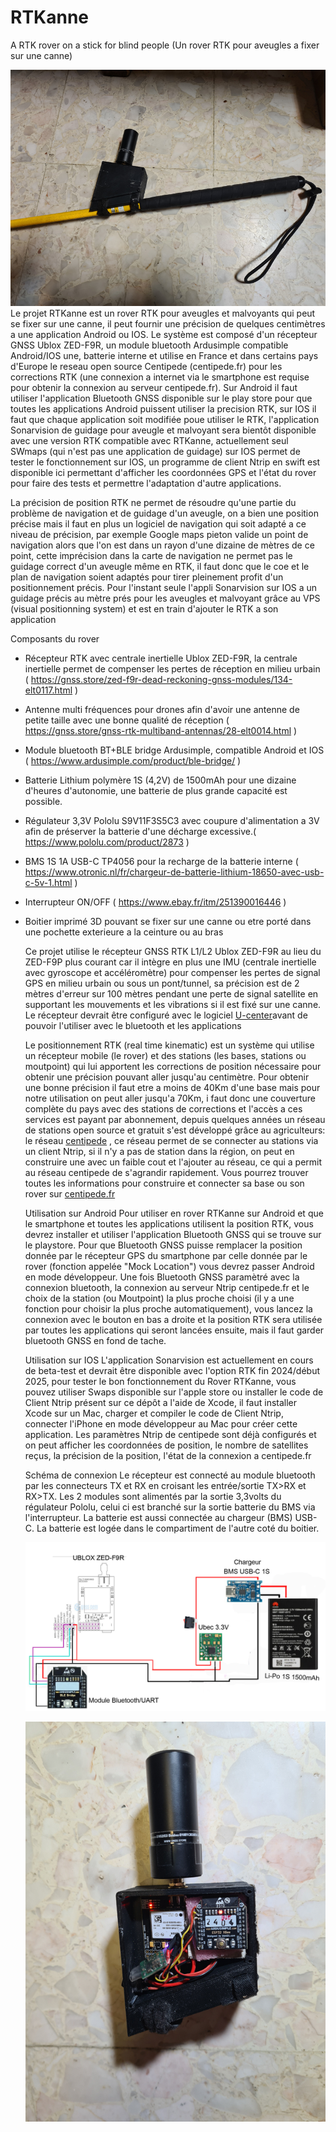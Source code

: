 # RTKanne
A RTK rover on a stick for blind people (Un rover RTK pour aveugles a fixer sur une canne)

![Github Logo](https://github.com/Francklin2/RTKanne/blob/main/Images/Canne.jpg)
Le projet RTKanne est un rover RTK pour aveugles et malvoyants qui peut se fixer sur une canne, il peut fournir une précision de quelques centimètres a une application Android ou IOS. Le système est composé d'un récepteur GNSS Ublox ZED-F9R, un module bluetooth Ardusimple compatible Android/IOS une, batterie interne et utilise en France et dans certains pays d'Europe le reseau open source Centipede (centipede.fr) pour les corrections RTK (une connexion a internet via le smartphone est requise pour obtenir la connexion au serveur centipede.fr). Sur Android il faut utiliser l'application Bluetooth GNSS disponible sur le play store pour que toutes les applications Android puissent utiliser la precision RTK, sur IOS il faut que chaque application soit modifiée poue utiliser le RTK, l'application Sonarvision de guidage pour aveugle et malvoyant sera bientôt disponible avec une version RTK compatible avec RTKanne, actuellement seul SWmaps (qui n'est pas une application de guidage) sur IOS permet de tester le fonctionnement sur IOS, un programme de client Ntrip en swift est disponible ici permettant d'afficher les coordonnées GPS et l'état du rover pour faire des tests et permettre l'adaptation d'autre applications.

La précision de position RTK ne permet de résoudre qu'une partie du problème de navigation et de guidage d'un aveugle, on a bien une position précise mais il faut en plus un logiciel de navigation qui soit adapté a ce niveau de précision, par exemple Google maps pieton valide un point de navigation alors que l'on est dans un rayon d'une dizaine de mètres de ce point, cette imprécision dans la carte de navigation ne permet pas le guidage correct d'un aveugle même en RTK, il faut donc que le coe et le plan de navigation soient adaptés pour tirer pleinement profit d'un positionnement précis. Pour l'instant seule l'appli Sonarvision sur IOS a un guidage précis au mètre prés  pour les aveugles et malvoyant grâce au VPS (visual positionning system) et est en train d'ajouter le RTK a son application   

Composants du rover
- Récepteur RTK avec centrale inertielle Ublox ZED-F9R, la centrale inertielle permet de compenser les pertes de réception en milieu urbain ( https://gnss.store/zed-f9r-dead-reckoning-gnss-modules/134-elt0117.html )
- Antenne multi fréquences pour drones afin d'avoir une antenne de petite taille avec une bonne qualité de réception ( https://gnss.store/gnss-rtk-multiband-antennas/28-elt0014.html )
- Module bluetooth  BT+BLE bridge Ardusimple, compatible Android et IOS ( https://www.ardusimple.com/product/ble-bridge/ )
- Batterie Lithium polymère 1S (4,2V) de 1500mAh pour une dizaine d'heures d'autonomie, une batterie de plus grande capacité est possible.
- Régulateur 3,3V Pololu S9V11F3S5C3 avec coupure d'alimentation a 3V afin de préserver la batterie d'une décharge excessive.( https://www.pololu.com/product/2873 )
- BMS 1S 1A USB-C TP4056 pour la recharge de la batterie interne ( https://www.otronic.nl/fr/chargeur-de-batterie-lithium-18650-avec-usb-c-5v-1.html )
- Interrupteur ON/OFF ( https://www.ebay.fr/itm/251390016446 )
- Boitier imprimé 3D pouvant se fixer sur une canne ou etre porté dans une pochette exterieure a la ceinture ou au bras

  Ce projet utilise le récepteur GNSS RTK L1/L2 Ublox ZED-F9R au lieu du ZED-F9P plus courant car il intègre en plus une IMU (centrale inertielle avec gyroscope et accéléromètre) pour compenser les pertes de signal GPS en milieu urbain ou sous un pont/tunnel, sa précision est de 2 mètres d'erreur sur 100 mètres pendant une perte de signal satellite en supportant les mouvements et les vibrations si il est fixé sur une canne. Le récepteur devrait être configuré avec le logiciel [U-center](https://www.u-blox.com/en/product/u-center)avant de pouvoir l'utiliser avec le bluetooth et les applications

  Le positionnement RTK (real time kinematic) est un système qui utilise un récepteur mobile (le rover) et des stations (les bases, stations ou moutpoint) qui lui apportent les corrections de position nécessaire pour obtenir une précision pouvant aller jusqu'au centimètre. Pour obtenir une bonne précision il faut etre a moins de 40Km d'une base mais pour notre utilisation on peut aller jusqu'a 70Km, i faut donc une couverture complète du pays avec des stations de corrections et l'accès a ces services est payant par abonnement, depuis quelques années un réseau de stations open source et gratuit s'est développé grâce au agriculteurs: le réseau [centipede](https://docs.centipede.fr) , ce réseau permet de se connecter au stations via un client Ntrip, si il n'y a pas de station dans la région, on peut en construire une avec un faible cout et l'ajouter au réseau, ce qui a permit au réseau centipede de s'agrandir rapidement. Vous pourrez trouver toutes les informations pour construire et connecter sa base ou son rover sur [centipede.fr](https://docs.centipede.fr)

   Utilisation sur Android
  Pour utiliser en rover RTKanne sur Android et que le smartphone et toutes les applications utilisent la position RTK, vous devrez installer et utiliser l'application Bluetooth GNSS qui se trouve sur le playstore. Pour que Bluetooth GNSS puisse remplacer la position donnée par le récepteur GPS du smartphone par celle donnée par le rover (fonction appelée "Mock Location") vous devrez  passer Android en mode développeur. Une fois Bluetooth GNSS paramètré avec la connexion bluetooth, la connexion au serveur Ntrip centipede.fr et le choix de la station (ou Moutpoint) la plus proche choisi (il y a une fonction pour choisir la plus proche automatiquement), vous lancez la connexion avec le bouton en bas a droite et la position RTK sera utilisée par toutes les applications qui seront lancées ensuite, mais il faut garder bluetooth GNSS en fond de tache. 

	Utilisation sur IOS
   L'application Sonarvision est actuellement en cours de beta-test et devrait être disponible avec l'option RTK fin 2024/début 2025, pour tester le bon fonctionnement du Rover RTKanne, vous pouvez utiliser Swaps disponible sur l'apple store ou installer le code de Client Ntrip présent sur ce dépôt a l'aide de Xcode, il faut installer Xcode sur un Mac, charger et compiler le code de Client Ntrip, connecter l'iPhone en mode développeur au Mac pour créer cette application. Les paramètres Ntrip de centipede sont déjà configurés et on peut afficher les coordonnées de position, le nombre de satellites reçus, la précision de la position, l'état de la connexion a centipede.fr


	Schéma de connexion
    Le récepteur est connecté au module bluetooth par les connecteurs TX et RX en croisant les entrée/sortie TX>RX et RX>TX. Les 2 modules sont alimentés par la sortie 3,3volts du régulateur Pololu, celui ci est branché sur la sortie batterie du BMS via l'interrupteur. La batterie est aussi connectée au chargeur (BMS) USB-C. La batterie est logée dans le compartiment de l'autre coté du boitier. 

  ![Github Logo](https://github.com/Francklin2/RTKanne/blob/main/Schema_GNSS-RTK.jpg)  

    ![Github Logo](https://github.com/Francklin2/RTKanne/blob/main/Images/Boitier-ouvert.jpg)
     
  
